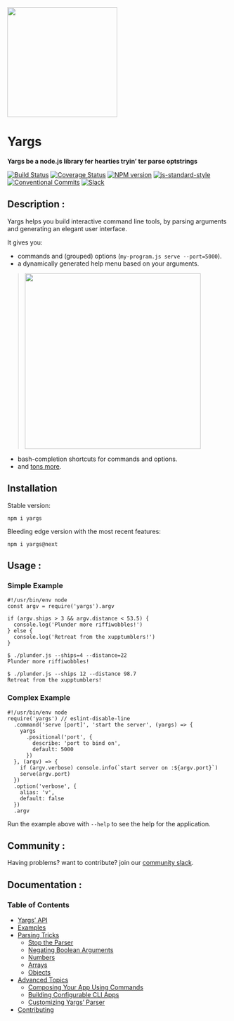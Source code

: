 <img src="/yargs-logo.png" width="250" />

Yargs
=====

**Yargs be a node.js library fer hearties tryin’ ter parse optstrings**

  

[![Build Status](https://img.shields.io/travis/yargs/yargs/master.svg)](https://travis-ci.org/yargs/yargs) [![Coverage Status](https://img.shields.io/coveralls/yargs/yargs.svg)](https://coveralls.io/github/yargs/yargs) [![NPM version](https://img.shields.io/npm/v/yargs.svg)](https://www.npmjs.com/package/yargs) [![js-standard-style](https://img.shields.io/badge/code%20style-standard-brightgreen.svg)](http://standardjs.com/) [![Conventional Commits](https://img.shields.io/badge/Conventional%20Commits-1.0.0-yellow.svg)](https://conventionalcommits.org/) [![Slack](http://devtoolscommunity.herokuapp.com/badge.svg)](http://devtoolscommunity.herokuapp.com)

Description :
-------------

Yargs helps you build interactive command line tools, by parsing arguments and generating an elegant user interface.

It gives you:

-   commands and (grouped) options (`my-program.js serve --port=5000`).
-   a dynamically generated help menu based on your arguments.

> <img src="/screen.png" width="400" />

-   bash-completion shortcuts for commands and options.
-   and [tons more](/docs/api.md).

Installation
------------

Stable version:

    npm i yargs

Bleeding edge version with the most recent features:

    npm i yargs@next

Usage :
-------

### Simple Example

    #!/usr/bin/env node
    const argv = require('yargs').argv

    if (argv.ships > 3 && argv.distance < 53.5) {
      console.log('Plunder more riffiwobbles!')
    } else {
      console.log('Retreat from the xupptumblers!')
    }

    $ ./plunder.js --ships=4 --distance=22
    Plunder more riffiwobbles!

    $ ./plunder.js --ships 12 --distance 98.7
    Retreat from the xupptumblers!

### Complex Example

    #!/usr/bin/env node
    require('yargs') // eslint-disable-line
      .command('serve [port]', 'start the server', (yargs) => {
        yargs
          .positional('port', {
            describe: 'port to bind on',
            default: 5000
          })
      }, (argv) => {
        if (argv.verbose) console.info(`start server on :${argv.port}`)
        serve(argv.port)
      })
      .option('verbose', {
        alias: 'v',
        default: false
      })
      .argv

Run the example above with `--help` to see the help for the application.

Community :
-----------

Having problems? want to contribute? join our [community slack](http://devtoolscommunity.herokuapp.com).

Documentation :
---------------

### Table of Contents

-   [Yargs’ API](/docs/api.md)
-   [Examples](/docs/examples.md)
-   [Parsing Tricks](/docs/tricks.md)
    -   [Stop the Parser](/docs/tricks.md#stop)
    -   [Negating Boolean Arguments](/docs/tricks.md#negate)
    -   [Numbers](/docs/tricks.md#numbers)
    -   [Arrays](/docs/tricks.md#arrays)
    -   [Objects](/docs/tricks.md#objects)
-   [Advanced Topics](/docs/advanced.md)
    -   [Composing Your App Using Commands](/docs/advanced.md#commands)
    -   [Building Configurable CLI Apps](/docs/advanced.md#configuration)
    -   [Customizing Yargs’ Parser](/docs/advanced.md#customizing)
-   [Contributing](/contributing.md)
